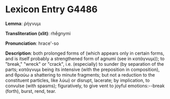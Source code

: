 # Lexicon Entry G4486

**Lemma**: ῥήγνυμι

**Transliteration (xlit)**: rhḗgnymi

**Pronunciation**: hrace'-so

**Description**:
both prolonged forms of  (which appears only in certain forms, and is itself probably a strengthened form of agnumi (see in κατάγνυμι)); to "break," "wreck" or "crack", i.e. (especially) to sunder (by separation of the parts; κατάγνυμι being its intensive (with the preposition in composition), and θραύω a shattering to minute fragments; but not a reduction to the constituent particles, like λύω) or disrupt, lacerate; by implication, to convulse (with spasms); figuratively, to give vent to joyful emotions:--break (forth), burst, rend, tear.
